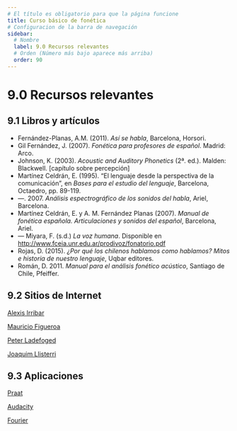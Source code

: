 ```yaml
---
# El título es obligatorio para que la página funcione
title: Curso básico de fonética
# Configuracion de la barra de navegación
sidebar:
  # Nombre
  label: 9.0 Recursos relevantes
  # Orden (Número más bajo aparece más arriba)
  order: 90
---
```

# 9.0 Recursos relevantes

## 9.1 Libros y artículos


- Fernández-Planas, A.M. (2011). *Así se habla*, Barcelona, Horsori.
- Gil Fernández, J. (2007). *Fonética para profesores de español*. Madrid: Arco.
- Johnson, K. (2003). *Acoustic and Auditory Phonetics* (2ª. ed.). Malden: Blackwell. [capítulo sobre percepción]
- Martínez Celdrán, E. (1995). “El lenguaje desde la perspectiva de la comunicación”, en *Bases para el estudio del lenguaje*, Barcelona, Octaedro, pp. 89-119.
-  —. 2007. *Análisis espectrográfico de los sonidos del habla*, Ariel, Barcelona.
- Martínez Celdrán, E. y A. M. Fernández Planas (2007). *Manual de fonética española. Articulaciones y sonidos del español*, Barcelona, Ariel.
- — Miyara, F. (s.d.) *La voz humana*. Disponible en http://www.fceia.unr.edu.ar/prodivoz/fonatorio.pdf
- Rojas, D. (2015). *¿Por qué los chilenos hablamos como hablamos? Mitos e historia de nuestro lenguaje*, Uqbar editores.
- Román, D. 2011. *Manual para el análisis fonético acústico*, Santiago de Chile, Pfeiffer.

## 9.2 Sitios de Internet

[Alexis Irribar](https://paginaspersonales.deusto.es/airibar/Fonetica/Fonetica.html)

[Mauricio Figueroa](http://www.mauriciofigueroa.cl/03_teaching/)

[Peter Ladefoged](https://linguistics.ucla.edu/people/ladefoge/) 

[Joaquim Llisterri](https://joaquimllisterri.cat/phonetics/fon_anal_acus/Analisis_Acustico.html)


## 9.3 Aplicaciones

[Praat](https://www.fon.hum.uva.nl/praat/)

[Audacity](https://www.audacityteam.org)

[Fourier](https://phet.colorado.edu/en/simulations/fourier-making-waves/about)

